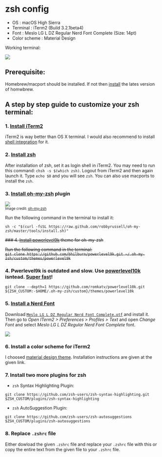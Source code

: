 # zsh config
+ OS           : macOS High Sierra
+ Terminal     : iTerm2 (Build 3.2.1beta4)
+ Font         : Meslo LG L DZ Regular Nerd Font Complete (Size: 14pt)
+ Color scheme : Material Design

Working terminal:

![](https://github.com/haccks/zsh-config/blob/master/media/terminal.gif?raw=true)

## Prerequisite:
Homebrew/macport should be installed. If not then [install](https://www.howtogeek.com/211541/homebrew-for-os-x-easily-installs-desktop-apps-and-terminal-utilities/) the lates version of homwbrew.

## A step by step guide to customize your zsh terminal:

### 1. [Install iTerm2](https://www.iterm2.com/)

iTerm2 is way better than OS X terminal. I would also recommend to install [shell integration](https://www.iterm2.com/documentation-shell-integration.html) for it.

### 2. [Install zsh](https://rick.cogley.info/post/use-homebrew-zsh-instead-of-the-osx-default/)

After installation of zsh, set it as login shell in iTerm2. You may need to run this command: `chsh -s $(which zsh)`. Logout from iTerm2 and then again launch it.
Type `echo $0` and you will see `zsh`. You can also use macports to install the `zsh`.

### 3. [Install oh-my-zsh](https://ohmyz.sh/) plugin

![](https://camo.githubusercontent.com/5c385f15f3eaedb72cfcfbbaf75355b700ac0757/68747470733a2f2f73332e616d617a6f6e6177732e636f6d2f6f686d797a73682f6f682d6d792d7a73682d6c6f676f2e706e67)  
<sub>Image credit: [oh-my-zsh](https://ohmyz.sh/)</sub>

Run the following command in the terminal to install it:  
```
sh -c "$(curl -fsSL https://raw.github.com/robbyrussell/oh-my-zsh/master/tools/install.sh)"
```

<strike>### 4. [Install powerlevel9k](https://github.com/bhilburn/powerlevel9k) theme for oh-my-zsh

Run the following command in the terminal:  
`git clone https://github.com/bhilburn/powerlevel9k.git ~/.oh-my-zsh/custom/themes/powerlevel9k`
</strike>

### 4. Pwerlevel9k is outdated and slow. Use [powerlevel10k](https://github.com/romkatv/powerlevel10k) isntead. [Super fast](https://github.com/romkatv/powerlevel10k#is-it-really-fast)!
```
git clone --depth=1 https://github.com/romkatv/powerlevel10k.git ${ZSH_CUSTOM:-$HOME/.oh-my-zsh/custom}/themes/powerlevel10k
```
### 5. [Install a Nerd Font](https://github.com/ryanoasis/nerd-fonts)

Download [`Meslo LG L DZ Regular Nerd Font Complete.otf`](https://github.com/ryanoasis/nerd-fonts/blob/ad7cf8faddf38ea56db88be251c834419a424981/patched-fonts/Meslo/L-DZ/Regular/complete/Meslo%20LG%20L%20DZ%20Regular%20Nerd%20Font%20Complete.ttf) and install it. Then go to *Open ITerm2 > Preferences > Profiles > Text* and open *Change Font* 
and select *Meslo LG L DZ Regular Nerd Font Complete* font.

![](https://github.com/haccks/zsh-config/blob/master/media/font.png)

### 6. Install a color scheme for iTerm2 

I choosed [material design theme](https://github.com/MartinSeeler/iterm2-material-design). Installation instructions are given at the given link.

### 7. Install two more plugins for zsh

+ `zsh` Syntax Highlighting Plugin:   
```
git clone https://github.com/zsh-users/zsh-syntax-highlighting.git $ZSH_CUSTOM/plugins/zsh-syntax-highlighting
```

+ `zsh` AutoSuggestion Plugin:  
```
git clone https://github.com/zsh-users/zsh-autosuggestions $ZSH_CUSTOM/plugins/zsh-autosuggestions
```

### 8. Replace `.zshrc` file 

Either dowload the given `.zshrc` file and replace your `.zshrc` file with this or copy the entire text from the given file to your `.zshrc` file.








